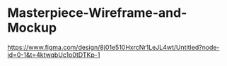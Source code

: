 # Masterpiece-Wireframe-and-Mockup

https://www.figma.com/design/8j01e510HxrcNr1LeJL4wt/Untitled?node-id=0-1&t=4ktwqbUc1o0tDTKp-1
